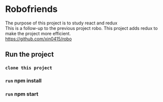 # Robofriends
The purpose of this project is to study react and redux<br/>
This is a follow-up to the previous project robo. This project adds redux to make the project more efficient.<br/>
https://github.com/xin0415/robo
## Run the project

### `clone this project`

### `run` npm install

### `run` npm start
